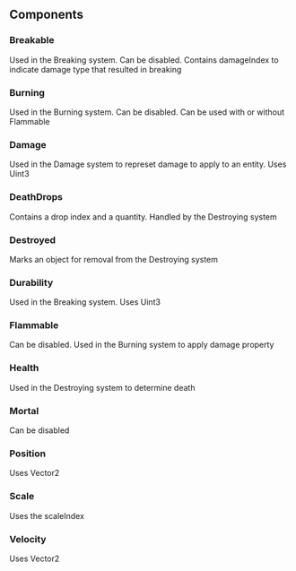## Components

### Breakable

Used in the Breaking system. Can be disabled. Contains damageIndex to indicate damage type that resulted in breaking

### Burning

Used in the Burning system. Can be disabled. Can be used with or without Flammable

### Damage

Used in the Damage system to represet damage to apply to an entity. Uses Uint3

### DeathDrops

Contains a drop index and a quantity. Handled by the Destroying system

### Destroyed

Marks an object for removal from the Destroying system

### Durability

Used in the Breaking system. Uses Uint3

### Flammable

Can be disabled. Used in the Burning system to apply damage property

### Health

Used in the Destroying system to determine death

### Mortal

Can be disabled

### Position

Uses Vector2

### Scale

Uses the scaleIndex

### Velocity

Uses Vector2
